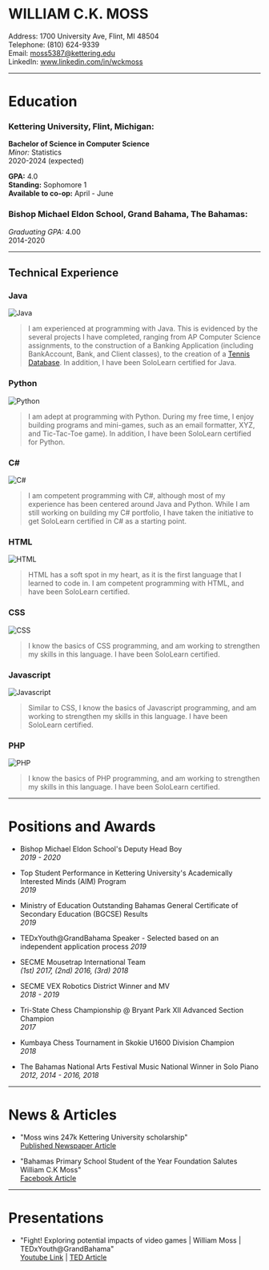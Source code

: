 # WILLIAM C.K. MOSS 

Address: 1700 University Ave, Flint, MI 48504    
Telephone: (810) 624-9339  
Email: moss5387@kettering.edu  
LinkedIn: www.linkedin.com/in/wckmoss  

---------------------------
# Education

### Kettering University, Flint, Michigan:  
**Bachelor of Science in Computer Science**  
*Minor:* Statistics  
2020-2024 (expected)  

**GPA:** 4.0  
**Standing:** Sophomore 1  
**Available to co-op:** April - June  

### Bishop Michael Eldon School, Grand Bahama, The Bahamas:
*Graduating GPA:* 4.00  
2014-2020  

---------------------------
## Technical Experience  

### Java  
![Java](https://progress-bar.dev/80/?width=400)  
> I am experienced at programming with Java. This is evidenced by the several projects I have completed, ranging from AP Computer Science assignments, to the construction of a Banking Application (including BankAccount, Bank, and Client classes), to the creation of a [Tennis Database](https://github.com/qwet11/Tennis-Database). In addition, I have been SoloLearn certified for Java.

### Python  
![Python](https://progress-bar.dev/70/?width=400)  
> I am adept at programming with Python. During my free time, I enjoy building programs and mini-games, such as an email formatter, XYZ, and Tic-Tac-Toe game).  In addition, I have been SoloLearn certified for Python.

### C\#  
![C#](https://progress-bar.dev/70/?width=400)   
> I am competent programming with C#, although most of my experience has been centered around Java and Python. While I am still working on building my C# portfolio, I have taken the initiative to get SoloLearn certified in C# as a starting point.   

### HTML  
![HTML](https://progress-bar.dev/70/?width=400)  
> HTML has a soft spot in my heart, as it is the first language that I learned to code in. I am competent programming with HTML, and have been SoloLearn certified.  

### CSS  
![CSS](https://progress-bar.dev/50/?width=400)  
> I know the basics of CSS programming, and am working to strengthen my skills in this language. I have been SoloLearn certified.   

### Javascript  
![Javascript](https://progress-bar.dev/50/?width=400)  
> Similar to CSS, I know the basics of Javascript programming, and am working to strengthen my skills in this language. I have been SoloLearn certified.    

### PHP  
![PHP](https://progress-bar.dev/20/?width=400)  
> I know the basics of PHP programming, and am working to strengthen my skills in this language. I have been SoloLearn certified.  



---------------------------
# Positions and Awards 

* Bishop Michael Eldon School's Deputy Head Boy  
*2019 - 2020*  

* Top Student Performance in Kettering University's Academically Interested Minds (AIM) Program  
*2019*  

* Ministry of Education Outstanding Bahamas General Certificate of Secondary Education (BGCSE) Results  
*2019*  

* TEDxYouth@GrandBahama Speaker - Selected based on an independent application process
*2019*   

* SECME Mousetrap International Team  
*(1st) 2017, (2nd) 2016, (3rd) 2018*  

* SECME VEX Robotics District Winner and MV  
*2018 - 2019* 

* Tri-State Chess Championship @ Bryant Park XII Advanced Section Champion  
*2017*  

* Kumbaya Chess Tournament in Skokie U1600 Division Champion  
*2018*  

* The Bahamas National Arts Festival Music National Winner in Solo Piano  
*2012, 2014 - 2016, 2018*  

---------------------------
# News & Articles

* "Moss wins 247k Kettering University scholarship"   
[Published Newspaper Article](http://thefreeportnews.com/news/moss-wins-247k-kettering-university-scholarship/)  
 
* "Bahamas Primary School Student of the Year Foundation Salutes William C.K Moss"   
[Facebook Article](https://www.facebook.com/permalink.php?id=6470939485&story_fbid=10157485547179486)  

---------------------------
# Presentations

* "Fight! Exploring potential impacts of video games | William Moss | TEDxYouth@GrandBahama"   
[Youtube Link](https://www.youtube.com/watch?v=EqEgjDVW_54&list=UL8TZM0-wMSMk&index=104423) | [TED Article](https://www.ted.com/tedx/events/30411)  

